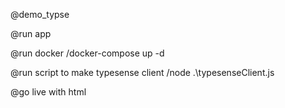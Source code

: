 @demo_typse


@run app

@run docker
/docker-compose up -d

@run script to make typesense client
/node .\typesenseClient.js

@go live with html
